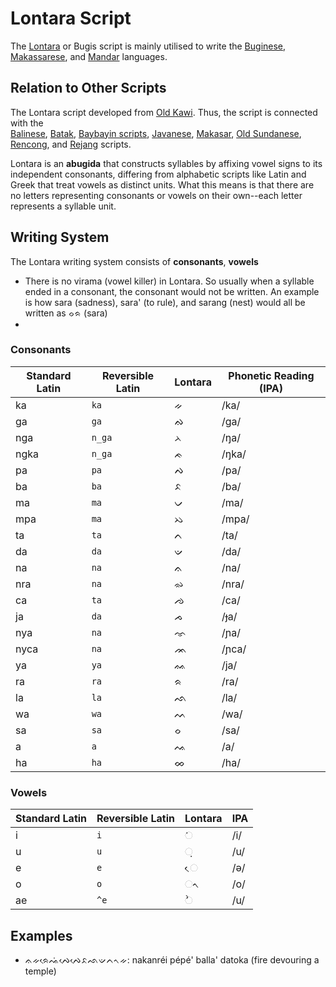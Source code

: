 
# Lontara Script

The [Lontara](https://en.wikipedia.org/wiki/Lontara_script) or Bugis script is mainly utilised to write the [Buginese](https://en.wikipedia.org/wiki/Buginese_language "Buginese language"), [Makassarese](https://en.wikipedia.org/wiki/Makassarese_language "Makassarese language"), and [Mandar](https://en.wikipedia.org/wiki/Mandar_language "Mandar language") languages.


## Relation to Other Scripts

The Lontara script developed from [Old Kawi](https://en.wikipedia.org/wiki/Old_Kawi "Old Kawi"). Thus, the script is connected with the [  
Balinese](https://en.wikipedia.org/wiki/Balinese_alphabet "Balinese alphabet"), [Batak](https://en.wikipedia.org/wiki/Batak_script "Batak script"), [Baybayin scripts](https://en.wikipedia.org/wiki/Baybayin "Baybayin"), [Javanese](https://en.wikipedia.org/wiki/Javanese_script "Javanese script"), [Makasar](https://en.wikipedia.org/wiki/Makasar_script "Makasar script"), [Old Sundanese](https://en.wikipedia.org/wiki/Old_Sundanese_script "Old Sundanese script"), [Rencong](https://en.wikipedia.org/wiki/Rencong_script "Rencong script"), and [Rejang](https://en.wikipedia.org/wiki/Rejang_script "Rejang script") scripts.

Lontara is an **abugida** that constructs syllables by affixing vowel signs to its independent consonants, differing from alphabetic scripts like Latin and Greek that treat vowels as distinct units. What this means is that there are no letters representing consonants or vowels on their own--each letter represents a syllable unit. 


## Writing System
The Lontara writing system consists of **consonants**, **vowels**

* There is no virama (vowel killer) in Lontara. So usually when a syllable ended in a consonant, the consonant would not be written. An example is how sara (sadness), sara' (to rule), and sarang (nest) would all be written as ᨔᨑ (sara)
* 
### Consonants

| Standard Latin | Reversible Latin    | Lontara | Phonetic Reading (IPA) |
| ------- | ------- | ------- | --- |
| ka  | `ka` |   ᨀ      | /ka/ |
| ga  | `ga`      | ᨁ      | /ɡa/ |
| nga | `n_ga`     | ᨂ      | /ŋa/|
| ngka | `n_ga`     | ᨃ      | /ŋka/|
| pa | `pa`      | ᨄ      | /pa/|
| ba | `ba`      | ᨅ      | /ba/|
| ma | `ma`      | ᨆ      | /ma/|
| mpa | `ma`      | ᨇ      | /mpa/|
| ta | `ta`      | ᨈ      | /ta/|
| da | `da`      | ᨉ      | /da/|
| na | `na`      | ᨊ      | /na/|
| nra | `na`      | ᨋ      | /nra/|
| ca | `ta`      | ᨌ      | /ca/|
| ja | `da`      | ᨍ      | /ɟa/|
| nya | `na`      | ᨎ      | /ɲa/|
| nyca | `na`      | ᨏ      | /ɲca/|
| ya | `ya`      | ᨐ      | /ja/|
| ra | `ra`      | ᨑ      | /ra/|
| la | `la`      | ᨒ      | /la/|
| wa | `wa`      | ᨓ      | /wa/|
| sa | `sa`      | ᨔ      | /sa/|
| a | `a`      | ᨕ      | /a/|
| ha | `ha`      | ᨖ      | /ha/|


### Vowels

| Standard Latin | Reversible Latin | Lontara | IPA |
| ------- | ------- | ------- | --- |
| i       | `i`       | ᨗ      | /i/ |
| u        | `u`       | ᨘ      | /u/ |
| e       | `e`      | ᨙ      | /ə/|
| o        | `o`       | ᨚ      | /o/ |
| ae        | `^e`       | ᨛ      | /u/ |



## Examples

* ᨊᨀᨑᨙᨕᨗᨄᨙᨄᨙᨅᨒᨉᨈᨚᨀ: nakanréi pépé' balla' datoka (fire devouring a temple)
